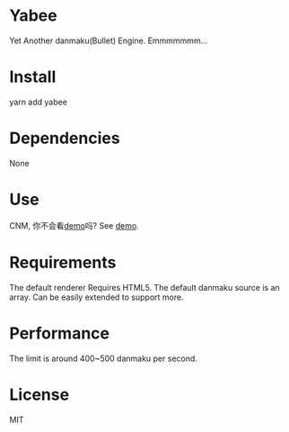 # Yabee
Yet Another danmaku(Bullet) Engine. Emmmmmmm...

# Install
yarn add yabee

# Dependencies
None

# Use
CNM, 你不会看[demo](./demo/test.tsx)吗?
See [demo](./demo/test.tsx).

# Requirements
The default renderer Requires HTML5.
The default danmaku source is an array.
Can be easily extended to support more.

# Performance
The limit is around 400~500 danmaku per second.

# License
MIT